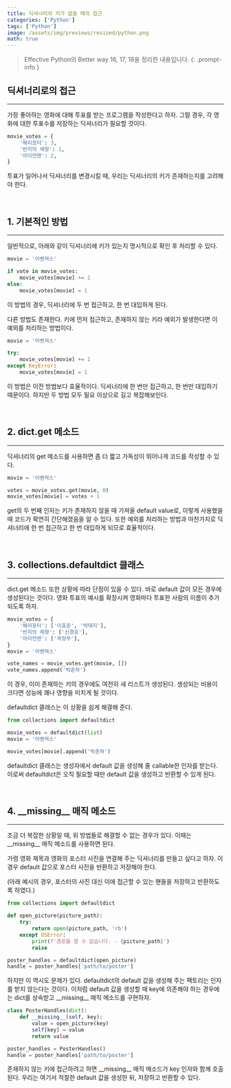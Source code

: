 ```yaml
---
title: 딕셔너리의 키가 없을 때의 접근
categories: ['Python']
tags: ['Python']
image: /assets/img/previews/resized/python.png
math: true
---
```

> Effective Python의 Better way 16, 17, 18을 정리한 내용입니다.
{: .prompt-info }

## 딕셔너리로의 접근
---

가장 좋아하는 영화에 대해 투표를 받는 프로그램을 작성한다고 하자.
그럴 경우, 각 영화에 대한 투표수를 저장하는 딕셔너리가 필요할 것이다.

~~~python
movie_votes = {
    '해리포터': 3,
    '반지의 제왕': 1,
    '아이언맨': 2,
}
~~~

투표가 일어나서 딕셔너리를 변경시킬 때, 우리는 딕셔너리의 키가 존재하는지를 고려해야 한다.

<br />

## 1. 기본적인 방법
---

일반적으로, 아래와 같이 딕셔너리에 키가 있는지 명시적으로 확인 후 처리할 수 있다.

~~~python
movie = '어벤져스'

if vote in movie_votes:
    movie_votes[movie] += 1
else:
    movie_votes[movie] = 1
~~~

이 방법의 경우, 딕셔너리에 두 번 접근하고, 한 번 대입하게 된다.

다른 방법도 존재한다. 키에 먼저 접근하고, 존재하지 않는 키라 예외가 발생한다면 이 예외를 처리하는 방법이다.

~~~python
movie = '어벤져스'

try:
    movie_votes[movie] += 1
except KeyError:
    movie_votes[movie] = 1
~~~

이 방법은 이전 방법보다 효율적이다. 딕셔너리에 한 번만 접근하고, 한 번만 대입하기 때문이다.
하지만 두 방법 모두 필요 이상으로 길고 복잡해보인다.

<br />

## 2. dict.get 메소드
---

딕셔너리의 get 메소드를 사용하면 좀 더 짧고 가독성이 뛰어나게 코드를 작성할 수 있다.

~~~python 
movie = '어벤져스'

votes = movie_votes.get(movie, 0)
movie_votes[movie] = votes + 1
~~~

get의 두 번째 인자는 키가 존재하지 않을 때 가져올 default value로, 이렇게 사용했을 때 코드가 확연히 간단해졌음을 알 수 있다.
또한 예외를 처리하는 방법과 마찬가지로 딕셔너리에 한 번 접근하고 한 번 대입하게 되므로 효율적이다.

<br />

## 3. collections.defaultdict 클래스
---

dict.get 메소드 또한 상황에 따라 단점이 있을 수 있다. 
바로 default 값이 모든 경우에 생성된다는 것이다.
영화 투표의 예시를 확장시켜 영화마다 투표한 사람의 이름이 추가되도록 하자.

~~~python
movie_votes = {
    '해리포터': ['이효준', '박태지'],
    '반지의 제왕': ['신경호'],
    '아이언맨': ['곽정무'],
}
movie = '어벤져스'

vote_names = movie_votes.get(movie, [])
vote_names.append('박준하')
~~~

이 경우, 이미 존재하는 키의 경우에도 여전히 새 리스트가 생성된다. 생성되는 비용이 크다면 성능에 꽤나 영향을 미치게 될 것이다.

defaultdict 클래스는 이 상황을 쉽게 해결해 준다.

~~~python
from collections import defaultdict

movie_votes = defaultdict(list)
movie = '어벤져스'

movie_votes[movie].append('박준하')
~~~

defaultdict 클래스는 생성자에서 default 값을 생성해 줄 callable한 인자를 받는다. 이로써 defaultdict은 오직 필요할 때만 default 값을 생성하고 반환할 수 있게 된다.

<br />

## 4. \_\_missing__ 매직 메소드
---

조금 더 복잡한 상황일 때, 위 방법들로 해결할 수 없는 경우가 있다. 이때는 \_\_missing__ 매직 메소드를 사용하면 된다.

가령 영화 제목과 영화의 포스터 사진을 연결해 주는 딕셔너리를 만들고 싶다고 하자. 이 경우 default 값으로 포스터 사진을 반환하고 저장해야 한다. 

(아래 예시의 경우, 포스터의 사진 대신 이에 접근할 수 있는 핸들을 저장하고 반환하도록 하였다.)

~~~python
from collections import defaultdict

def open_picture(picture_path):
    try:
        return open(picture_path, 'rb')
    except OSError:
        print(f'경로를 열 수 없습니다. - {picture_path}')
        raise

poster_handles = defaultdict(open_picture)
handle = poster_handles['path/to/poster']
~~~

하지만 이 역시도 문제가 있다. defaultdict의 default 값을 생성해 주는 팩토리는 인자를 받지 않는다는 것이다.
이처럼 default 값을 생성할 때 key에 의존해야 하는 경우에는 dict를 상속받고 \_\_missing__ 매직 메소드를 구현하자.

~~~python
class PosterHandles(dict):
    def __missing__(self, key):
        value = open_picture(key)
        self[key] = value
        return value

poster_handles = PosterHandles()
handle = poster_handles['path/to/poster']
~~~

존재하지 않는 키에 접근하려고 하면 \_\_missing__ 매직 메소드가 key 인자와 함께 호출된다. 우리는 여기서 적절한 default 값을 생성한 뒤, 저장하고 반환할 수 있다.
